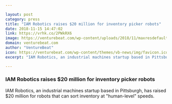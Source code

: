 ```yaml
---

layout: post
category: press
title: "IAM Robotics raises $20 million for inventory picker robots"
date: 2018-11-15 14:47:02
link: https://vrhk.co/2PWkRX6
image: https://venturebeat.com/wp-content/uploads/2018/11/maxresdefault-2.jpg?fit=1280%2C720&strip=all
domain: venturebeat.com
author: "VentureBeat"
icon: https://venturebeat.com/wp-content/themes/vb-news/img/favicon.ico
excerpt: "IAM Robotics, an industrial machines startup based in Pittsburgh, has raised $20 million for robots that can sort inventory at \"human-level\" speeds."

---
```


### IAM Robotics raises $20 million for inventory picker robots

IAM Robotics, an industrial machines startup based in Pittsburgh, has raised $20 million for robots that can sort inventory at "human-level" speeds.